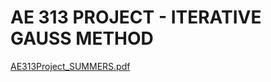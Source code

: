 # AE 313 PROJECT - ITERATIVE GAUSS METHOD
[AE313Project_SUMMERS.pdf](https://github.com/user-attachments/files/17893021/AE313Project_SUMMERS.pdf)
